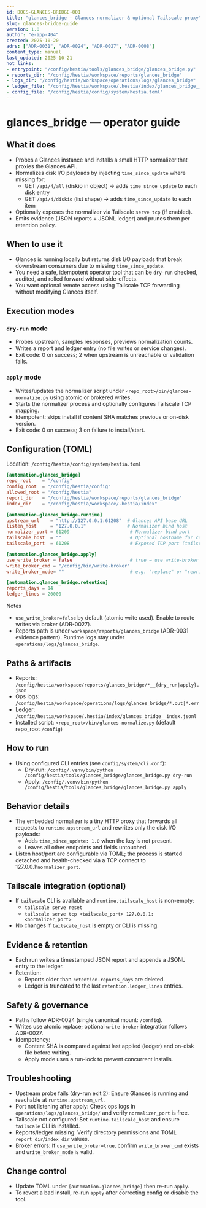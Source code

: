 ```yaml
---
id: DOCS-GLANCES-BRIDGE-001
title: "glances_bridge — Glances normalizer & optional Tailscale proxy"
slug: glances-bridge-guide
version: 1.0
author: "e-app-404"
created: 2025-10-20
adrs: ["ADR-0031", "ADR-0024", "ADR-0027", "ADR-0008"]
content_type: manual
last_updated: 2025-10-21
hot_links:
- entrypoint: "/config/hestia/tools/glances_bridge/glances_bridge.py"
- reports_dir: "/config/hestia/workspace/reports/glances_bridge"
- logs_dir: "/config/hestia/workspace/operations/logs/glances_bridge"
- ledger_file: "/config/hestia/workspace/.hestia/index/glances_bridge__index.jsonl"
- config_file: "/config/hestia/config/system/hestia.toml"
---
```


# glances_bridge — operator guide

## What it does
- Probes a Glances instance and installs a small HTTP normalizer that proxies the Glances API.
- Normalizes disk I/O payloads by injecting `time_since_update` where missing for:
  - GET `/api/4/all` (diskio in object) → adds `time_since_update` to each disk entry
  - GET `/api/4/diskio` (list shape) → adds `time_since_update` to each item
- Optionally exposes the normalizer via Tailscale `serve tcp` (if enabled).
- Emits evidence (JSON reports + JSONL ledger) and prunes them per retention policy.

## When to use it
- Glances is running locally but returns disk I/O payloads that break downstream consumers due to missing `time_since_update`.
- You need a safe, idempotent operator tool that can be `dry-run` checked, audited, and rolled forward without side-effects.
- You want optional remote access using Tailscale TCP forwarding without modifying Glances itself.

## Execution modes

### `dry-run` mode
  - Probes upstream, samples responses, previews normalization counts.
  - Writes a report and ledger entry (no file writes or service changes).
  - Exit code: 0 on success; 2 when upstream is unreachable or validation fails.

### `apply` mode
  - Writes/updates the normalizer script under `<repo_root>/bin/glances-normalize.py` using atomic or brokered writes.
  - Starts the normalizer process and optionally configures Tailscale TCP mapping.
  - Idempotent: skips install if content SHA matches previous or on-disk version.
  - Exit code: 0 on success; 3 on failure to install/start.

## Configuration (TOML)
Location: `/config/hestia/config/system/hestia.toml`

```toml
[automation.glances_bridge]
repo_root    = "/config"
config_root  = "/config/hestia/config"
allowed_root = "/config/hestia"
report_dir   = "/config/hestia/workspace/reports/glances_bridge"
index_dir    = "/config/hestia/workspace/.hestia/index"

[automation.glances_bridge.runtime]
upstream_url    = "http://127.0.0.1:61208"  # Glances API base URL
listen_host     = "127.0.0.1"               # Normalizer bind host
normalizer_port = 61209                      # Normalizer bind port
tailscale_host  = ""                         # Optional hostname for context only
tailscale_port  = 61208                      # Exposed TCP port (tailscale serve)

[automation.glances_bridge.apply]
use_write_broker = false                     # true → use write-broker for file writes
write_broker_cmd = "/config/bin/write-broker"
write_broker_mode= ""                        # e.g. "replace" or "rewrite"

[automation.glances_bridge.retention]
reports_days = 14
ledger_lines = 20000
```

Notes
- `use_write_broker=false` by default (atomic write used). Enable to route writes via broker (ADR-0027).
- Reports path is under `workspace/reports/glances_bridge` (ADR-0031 evidence pattern). Runtime logs stay under `operations/logs/glances_bridge`.

## Paths & artifacts
- Reports: `/config/hestia/workspace/reports/glances_bridge/*__{dry_run|apply}.json`
- Ops logs: `/config/hestia/workspace/operations/logs/glances_bridge/*.out|*.err`
- Ledger: `/config/hestia/workspace/.hestia/index/glances_bridge__index.jsonl`
- Installed script: `<repo_root>/bin/glances-normalize.py` (default repo_root `/config`)

## How to run
- Using configured CLI entries (see `config/system/cli.conf`):
  - Dry-run: `/config/.venv/bin/python /config/hestia/tools/glances_bridge/glances_bridge.py dry-run`
  - Apply:   `/config/.venv/bin/python /config/hestia/tools/glances_bridge/glances_bridge.py apply`

## Behavior details
- The embedded normalizer is a tiny HTTP proxy that forwards all requests to `runtime.upstream_url` and rewrites only the disk I/O payloads:
  - Adds `time_since_update: 1.0` when the key is not present.
  - Leaves all other endpoints and fields untouched.
- Listen host/port are configurable via TOML; the process is started detached and health-checked via a TCP connect to 127.0.0.1:`normalizer_port`.

## Tailscale integration (optional)
- If `tailscale` CLI is available and `runtime.tailscale_host` is non-empty:
  - `tailscale serve reset`
  - `tailscale serve tcp <tailscale_port> 127.0.0.1:<normalizer_port>`
- No changes if `tailscale_host` is empty or CLI is missing.

## Evidence & retention
- Each run writes a timestamped JSON report and appends a JSONL entry to the ledger.
- Retention:
  - Reports older than `retention.reports_days` are deleted.
  - Ledger is truncated to the last `retention.ledger_lines` entries.

## Safety & governance
- Paths follow ADR-0024 (single canonical mount: `/config`).
- Writes use atomic replace; optional `write-broker` integration follows ADR-0027.
- Idempotency:
  - Content SHA is compared against last applied (ledger) and on-disk file before writing.
  - Apply mode uses a run-lock to prevent concurrent installs.

## Troubleshooting
- Upstream probe fails (dry-run exit 2): Ensure Glances is running and reachable at `runtime.upstream_url`.
- Port not listening after apply: Check ops logs in `operations/logs/glances_bridge/` and verify `normalizer_port` is free.
- Tailscale not configured: Set `runtime.tailscale_host` and ensure `tailscale` CLI is installed.
- Reports/ledger missing: Verify directory permissions and TOML `report_dir`/`index_dir` values.
- Broker errors: If `use_write_broker=true`, confirm `write_broker_cmd` exists and `write_broker_mode` is valid.

## Change control
- Update TOML under `[automation.glances_bridge]` then re-run `apply`.
- To revert a bad install, re-run `apply` after correcting config or disable the tool.
